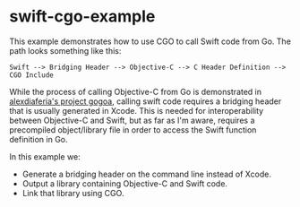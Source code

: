 # swift-cgo-example
This example demonstrates how to use CGO to call Swift code from Go.
The path looks something like this:

```
Swift --> Bridging Header --> Objective-C --> C Header Definition --> CGO Include
```

While the process of calling Objective-C from Go is demonstrated in [alexdiaferia's project gogoa](https://github.com/alediaferia/gogoa), calling swift code requires a bridging header that is usually generated in Xcode. This is needed for interoperability between Objective-C and Swift, but as far as I'm aware, requires a precompiled object/library file in order to access the Swift function definition in Go.

In this example we:
  * Generate a bridging header on the command line instead of Xcode.
  * Output a library containing Objective-C and Swift code.
  * Link that library using CGO.